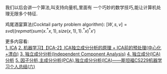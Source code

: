 我们以后会讲一个算法,叫支持向量机,里面有
一个巧妙的数学技巧,能让计算机处理无限多个特征.

鸡尾酒宴算法(Cocktail party problem algorithm):
$[W,s,v]=svd((repmat(sum(x.^*x,1),size(x,1),1).^*x)^*x')$

更多内容看:  
[1. ICA](../3.机器学习总结/ICA.md)
[2. 机器学习】【ICA-2】ICA独立成分分析的原理 + ICA前的预处理(中心化+漂白)](https://blog.csdn.net/u012421852/article/details/80500940)
[3. 独立成分分析(Independent Component Analysis)](https://www.cnblogs.com/jerrylead/archive/2011/04/19/2021071.html)
[4. 独立成分(ICA)分析](https://www.jianshu.com/p/de396e8cce15)
[5. 因子分析,主成分分析(PCA),独立成分分析(ICA)——斯坦福CS229机器学习个人总结(六)](https://blog.csdn.net/sinat_37965706/article/details/71330979)